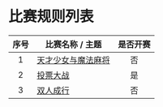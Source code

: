 # 比赛规则列表

| 序号 | 比赛名称 / 主题 | 是否开赛 |
|:-----:|-----|:-----:|
| 1 | [天才少女与魔法麻将](./Genius_Girl_And_Magic_Mahjong.md) | 否 |
| 2 | [投票大战](./Voting_Gauntlet.md) | 是 |
| 3 | [双人成行](./Water_VS_Blood.md) | 否 |
